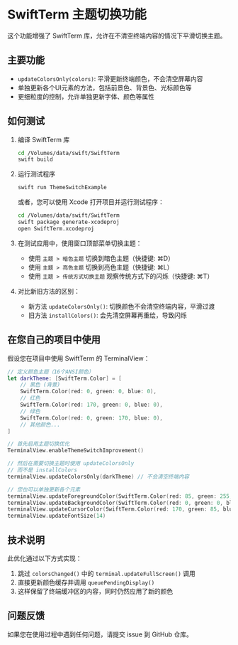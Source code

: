 # SwiftTerm 主题切换功能

这个功能增强了 SwiftTerm 库，允许在不清空终端内容的情况下平滑切换主题。

## 主要功能

- `updateColorsOnly(colors)`: 平滑更新终端颜色，不会清空屏幕内容
- 单独更新各个UI元素的方法，包括前景色、背景色、光标颜色等
- 更细粒度的控制，允许单独更新字体、颜色等属性

## 如何测试

1. 编译 SwiftTerm 库
   ```bash
   cd /Volumes/data/swift/SwiftTerm
   swift build
   ```

2. 运行测试程序
   ```bash
   swift run ThemeSwitchExample
   ```
   
   或者，您可以使用 Xcode 打开项目并运行测试程序：
   ```bash
   cd /Volumes/data/swift/SwiftTerm
   swift package generate-xcodeproj
   open SwiftTerm.xcodeproj
   ```

3. 在测试应用中，使用窗口顶部菜单切换主题：
   - 使用 `主题 > 暗色主题` 切换到暗色主题（快捷键: ⌘D）
   - 使用 `主题 > 亮色主题` 切换到亮色主题（快捷键: ⌘L）
   - 使用 `主题 > 传统方式切换主题` 观察传统方式下的闪烁（快捷键: ⌘T）

4. 对比新旧方法的区别：
   - 新方法 `updateColorsOnly()`: 切换颜色不会清空终端内容，平滑过渡
   - 旧方法 `installColors()`: 会先清空屏幕再重绘，导致闪烁

## 在您自己的项目中使用

假设您在项目中使用 SwiftTerm 的 TerminalView：

```swift
// 定义颜色主题（16个ANSI颜色）
let darkTheme: [SwiftTerm.Color] = [
    // 黑色 (背景)
    SwiftTerm.Color(red: 0, green: 0, blue: 0),
    // 红色
    SwiftTerm.Color(red: 170, green: 0, blue: 0),
    // 绿色
    SwiftTerm.Color(red: 0, green: 170, blue: 0),
    // 其他颜色...
]

// 首先启用主题切换优化
TerminalView.enableThemeSwitchImprovement()

// 然后在需要切换主题时使用 updateColorsOnly
// 而不是 installColors
terminalView.updateColorsOnly(darkTheme) // 不会清空终端内容

// 您也可以单独更新各个元素
terminalView.updateForegroundColor(SwiftTerm.Color(red: 85, green: 255, blue: 85)) // 亮绿色
terminalView.updateBackgroundColor(SwiftTerm.Color(red: 0, green: 0, blue: 0)) // 黑色
terminalView.updateCursorColor(SwiftTerm.Color(red: 170, green: 85, blue: 0)) // 黄色
terminalView.updateFontSize(14)
```

## 技术说明

此优化通过以下方式实现：

1. 跳过 `colorsChanged()` 中的 `terminal.updateFullScreen()` 调用
2. 直接更新颜色缓存并调用 `queuePendingDisplay()`
3. 这样保留了终端缓冲区的内容，同时仍然应用了新的颜色

## 问题反馈

如果您在使用过程中遇到任何问题，请提交 issue 到 GitHub 仓库。 